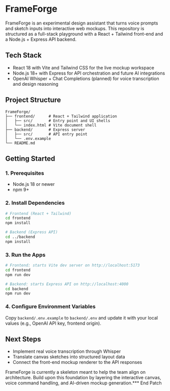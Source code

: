 # FrameForge

FrameForge is an experimental design assistant that turns voice prompts and sketch inputs into interactive web mockups. This repository is structured as a full-stack playground with a React + Tailwind front-end and a Node.js + Express API backend.

## Tech Stack
- React 18 with Vite and Tailwind CSS for the live mockup workspace
- Node.js 18+ with Express for API orchestration and future AI integrations
- OpenAI Whisper + Chat Completions (planned) for voice transcription and design reasoning

## Project Structure
```
FrameForge/
├── frontend/      # React + Tailwind application
│   ├── src/       # Entry point and UI shells
│   └── index.html # Vite document shell
├── backend/       # Express server
│   ├── src/       # API entry point
│   └── .env.example
└── README.md
```

## Getting Started

### 1. Prerequisites
- Node.js 18 or newer
- npm 9+

### 2. Install Dependencies
```bash
# Frontend (React + Tailwind)
cd frontend
npm install

# Backend (Express API)
cd ../backend
npm install
```

### 3. Run the Apps
```bash
# Frontend: starts Vite dev server on http://localhost:5173
cd frontend
npm run dev

# Backend: starts Express API on http://localhost:4000
cd backend
npm run dev
```

### 4. Configure Environment Variables
Copy `backend/.env.example` to `backend/.env` and update it with your local values (e.g., OpenAI API key, frontend origin).

## Next Steps
- Implement real voice transcription through Whisper
- Translate canvas sketches into structured layout data
- Connect the front-end mockup renderer to the API responses

FrameForge is currently a skeleton meant to help the team align on architecture. Build upon this foundation by layering the interactive canvas, voice command handling, and AI-driven mockup generation.*** End Patch
